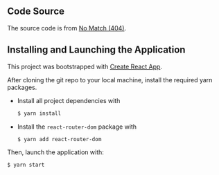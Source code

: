 ## Code Source

The source code is from [No Match (404)](https://reacttraining.com/react-router/web/example/no-match).

## Installing and Launching the Application

This project was bootstrapped with [Create React App](https://github.com/facebook/create-react-app).

After cloning the git repo to your local machine, install the required yarn packages.

* Install all project dependencies with
  ```bash
  $ yarn install
  ```
* Install the `react-router-dom` package with
  ```bash
  $ yarn add react-router-dom
  ```

Then, launch the application with:

  ```bash
  $ yarn start
  ```
